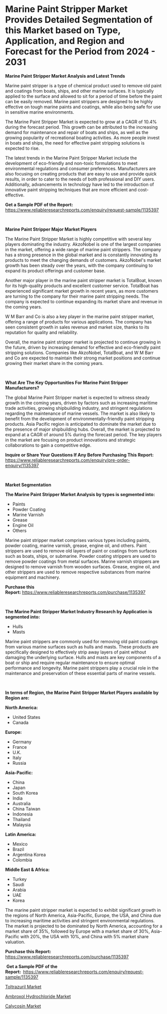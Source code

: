 <p><h1>Marine Paint Stripper Market Provides Detailed Segmentation of this Market based on Type, Application, and Region and Forecast for the Period from 2024 - 2031</h1></p><p><strong>Marine Paint Stripper Market Analysis and Latest Trends</strong></p>
<p><p>Marine paint stripper is a type of chemical product used to remove old paint and coatings from boats, ships, and other marine surfaces. It is typically applied to the surface and allowed to sit for a period of time before the paint can be easily removed. Marine paint strippers are designed to be highly effective on tough marine paints and coatings, while also being safe for use in sensitive marine environments.</p><p>The Marine Paint Stripper Market is expected to grow at a CAGR of 10.4% during the forecast period. This growth can be attributed to the increasing demand for maintenance and repair of boats and ships, as well as the growing popularity of recreational boating activities. As more people invest in boats and ships, the need for effective paint stripping solutions is expected to rise.</p><p>The latest trends in the Marine Paint Stripper Market include the development of eco-friendly and non-toxic formulations to meet environmental regulations and consumer preferences. Manufacturers are also focusing on creating products that are easy to use and provide quick results, in order to cater to the needs of both professional and DIY users. Additionally, advancements in technology have led to the introduction of innovative paint stripping techniques that are more efficient and cost-effective.</p></p>
<p><strong>Get a Sample PDF of the Report:&nbsp;</strong> <a href="https://www.reliableresearchreports.com/enquiry/request-sample/1135397">https://www.reliableresearchreports.com/enquiry/request-sample/1135397</a></p>
<p>&nbsp;</p>
<p><strong>Marine Paint Stripper Major Market Players</strong></p>
<p><p>The Marine Paint Stripper Market is highly competitive with several key players dominating the industry. AkzoNobel is one of the largest companies in the market, offering a wide range of marine paint strippers. The company has a strong presence in the global market and is constantly innovating its products to meet the changing demands of customers. AkzoNobel's market growth has been steady over the years, with the company continuing to expand its product offerings and customer base.</p><p>Another major player in the marine paint stripper market is TotalBoat, known for its high-quality products and excellent customer service. TotalBoat has experienced significant market growth in recent years, as more customers are turning to the company for their marine paint stripping needs. The company is expected to continue expanding its market share and revenue in the coming years.</p><p>W M Barr and Co is also a key player in the marine paint stripper market, offering a range of products for various applications. The company has seen consistent growth in sales revenue and market size, thanks to its reputation for quality and reliability.</p><p>Overall, the marine paint stripper market is projected to continue growing in the future, driven by increasing demand for effective and eco-friendly paint stripping solutions. Companies like AkzoNobel, TotalBoat, and W M Barr and Co are expected to maintain their strong market positions and continue growing their market share in the coming years.</p></p>
<p>&nbsp;</p>
<p><strong>What Are The Key Opportunities For Marine Paint Stripper Manufacturers?</strong></p>
<p><p>The global Marine Paint Stripper market is expected to witness steady growth in the coming years, driven by factors such as increasing maritime trade activities, growing shipbuilding industry, and stringent regulations regarding the maintenance of marine vessels. The market is also likely to benefit from the development of environmentally-friendly paint stripping products. Asia Pacific region is anticipated to dominate the market due to the presence of major shipbuilding hubs. Overall, the market is projected to expand at a CAGR of around 5% during the forecast period. The key players in the market are focusing on product innovations and strategic collaborations to gain a competitive edge.</p></p>
<p><strong>Inquire or Share Your Questions If Any Before Purchasing This Report:</strong> <a href="https://www.reliableresearchreports.com/enquiry/pre-order-enquiry/1135397">https://www.reliableresearchreports.com/enquiry/pre-order-enquiry/1135397</a></p>
<p>&nbsp;</p>
<p><strong>Market Segmentation</strong></p>
<p><strong>The Marine Paint Stripper Market Analysis by types is segmented into:</strong></p>
<p><ul><li>Paints</li><li>Powder Coating</li><li>Marine Varnish</li><li>Grease</li><li>Engine Oil</li><li>Others</li></ul></p>
<p><p>Marine paint stripper market comprises various types including paints, powder coating, marine varnish, grease, engine oil, and others. Paint strippers are used to remove old layers of paint or coatings from surfaces such as boats, ships, or submarine. Powder coating strippers are used to remove powder coatings from metal surfaces. Marine varnish strippers are designed to remove varnish from wooden surfaces. Grease, engine oil, and other strippers are used to remove respective substances from marine equipment and machinery.</p></p>
<p><strong>Purchase this Report:&nbsp;</strong><a href="https://www.reliableresearchreports.com/purchase/1135397">https://www.reliableresearchreports.com/purchase/1135397</a></p>
<p>&nbsp;</p>
<p><strong>The Marine Paint Stripper Market Industry Research by Application is segmented into:</strong></p>
<p><ul><li>Hulls</li><li>Masts</li></ul></p>
<p><p>Marine paint strippers are commonly used for removing old paint coatings from various marine surfaces such as hulls and masts. These products are specifically designed to effectively strip away layers of paint without damaging the underlying surface. Hulls and masts are key components of a boat or ship and require regular maintenance to ensure optimal performance and longevity. Marine paint strippers play a crucial role in the maintenance and preservation of these essential parts of marine vessels.</p></p>
<p>&nbsp;</p>
<p><strong>In terms of Region, the Marine Paint Stripper Market Players available by Region are:</strong></p>
<p>
    <p> <strong> North America: </strong>
        <ul>
            <li>United States</li>
            <li>Canada</li>
        </ul>
        </p> 
    <p> <strong> Europe: </strong>
        <ul>
            <li>Germany</li>
            <li>France</li>
            <li>U.K.</li>
            <li>Italy</li>
            <li>Russia</li>
        </ul>
        </p> 
    <p> <strong> Asia-Pacific: </strong>
        <ul>
            <li>China</li>
            <li>Japan</li>
            <li>South Korea</li>
            <li>India</li>
            <li>Australia</li>
            <li>China Taiwan</li>
            <li>Indonesia</li>
            <li>Thailand</li>
            <li>Malaysia</li>
        </ul>
        </p> 
    <p> <strong> Latin America: </strong>
        <ul>
            <li>Mexico</li>
            <li>Brazil</li>
            <li>Argentina Korea</li>
            <li>Colombia</li>
        </ul>
        </p> 
    <p> <strong> Middle East & Africa: </strong>
        <ul>
            <li>Turkey</li>
            <li>Saudi</li>
            <li>Arabia</li>
            <li>UAE</li>
            <li>Korea</li>
        </ul>
    </p>
    </p>
<p><p>The marine paint stripper market is expected to exhibit significant growth in the regions of North America, Asia-Pacific, Europe, the USA, and China due to increasing maritime activities and stringent environmental regulations. The market is projected to be dominated by North America, accounting for a market share of 35%, followed by Europe with a market share of 30%, Asia-Pacific with 20%, the USA with 10%, and China with 5% market share valuation.</p></p>
<p><strong>Purchase this Report: </strong><a href="https://www.reliableresearchreports.com/purchase/1135397">https://www.reliableresearchreports.com/purchase/1135397</a></p>
<p>&nbsp;<strong>Get a Sample PDF of the Report:&nbsp;&nbsp;</strong><a href="https://www.reliableresearchreports.com/enquiry/request-sample/1135397">https://www.reliableresearchreports.com/enquiry/request-sample/1135397</a></p>
<p><strong></strong></p>
<p><p><a href="https://view.publitas.com/reportprime-1/toltrazuril-market-size-evaluating-its-market-trends-growth-and-projections-2023-2030/">Toltrazuril Market</a></p><p><a href="https://view.publitas.com/reportprime-1/ambroxol-hydrochloride-market-research-report-forecasted-for-period-from-2023-2030-by-market-type-market-application-and-region/">Ambroxol Hydrochloride Market</a></p><p><a href="https://view.publitas.com/reportprime-1/calycosin-market-size-global-industry-overview-market-segmentation-and-forecast-2023-to-2030/">Calycosin Market</a></p></p>